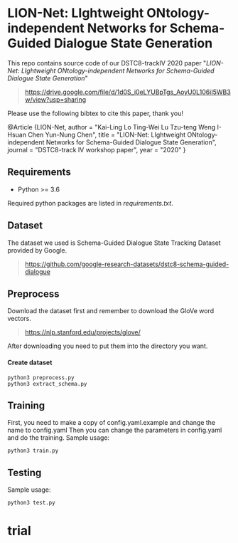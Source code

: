 LION-Net: LIghtweight ONtology-independent Networks for Schema-Guided Dialogue State Generation
===
This repo contains source code of our DSTC8-trackIV 2020 paper "*LION-Net: LIghtweight ONtology-independent Networks for Schema-Guided Dialogue State Generation*"
>https://drive.google.com/file/d/1d0S_i0eLYUBpTgs_AoyU0L106iI5WB3w/view?usp=sharing

Please use the following bibtex to cite this paper, thank you!

@Article {LION-Net,
author = "Kai-Ling Lo Ting-Wei Lu Tzu-teng Weng I-Hsuan Chen Yun-Nung Chen",
title = "LION-Net: LIghtweight ONtology-independent Networks for Schema-Guided Dialogue State Generation",
journal = "DSTC8-track IV workshop paper",
year = "2020"
}
## Requirements
* Python >= 3.6

Required python packages are listed in *requirements.txt*.

## Dataset

The dataset we used is Schema-Guided Dialogue State Tracking Dataset provided by Google.
> https://github.com/google-research-datasets/dstc8-schema-guided-dialogue

## Preprocess

Download the dataset first and remember to download the GloVe word vectors.
> https://nlp.stanford.edu/projects/glove/

After downloading you need to put them into the directory you want.
#### Create dataset
    python3 preprocess.py
    python3 extract_schema.py

## Training
First, you need to make a copy of config.yaml.example and change the name to config.yaml
Then you can change the parameters in config.yaml and do the training.
Sample usage:

    python3 train.py

## Testing
Sample usage:

    python3 test.py


# trial
